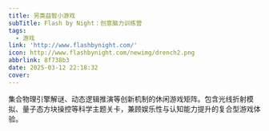 ```yaml
---
title: 另类益智小游戏
subTitle: Flash by Night：创意脑力训练营
tags:
  - 游戏
link: 'http://www.flashbynight.com/'
icon: http://www.flashbynight.com/newimg/drench2.png
abbrlink: 8f738b3
date: 2025-03-12 22:18:32
cover:
---
```


集合物理引擎解谜、动态逻辑推演等创新机制的休闲游戏矩阵。包含光线折射模拟、量子态方块操控等科学主题关卡，兼顾娱乐性与认知能力提升的复合型游戏体验。